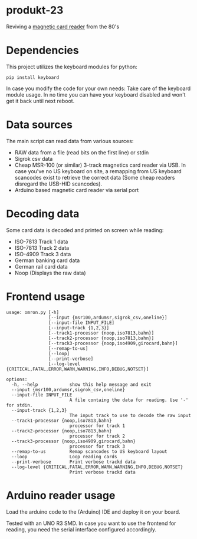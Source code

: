 # produkt-23

Reviving a [magnetic card reader](https://www.kyubu.de/tech/magreader) from the 80's

# Dependencies

This project utilizes the keyboard modules for python:

    pip install keyboard

In case you modify the code for your own needs: Take care of the keyboard module usage. In no time you can have your keyboard disabled and won't get it back until next reboot.

# Data sources

The main script can read data from various sources:

* RAW data from a file (read bits on the first line) or stdin
* Sigrok csv data
* Cheap MSR-100 (or similar) 3-track magnetics card reader via USB. In case you've no US keyboard on site, a remapping from US keyboard scancodes exist to retrieve the correct data (Some cheap readers disregard the USB-HID scancodes).
* Arduino based magnetic card reader via serial port

# Decoding data

Some card data is decoded and printed on screen while reading:

* ISO-7813 Track 1 data
* ISO-7813 Track 2 data
* ISO-4909 Track 3 data
* German banking card data
* German rail card data
* Noop (Displays the raw data)

# Frontend usage

    usage: omron.py [-h]
                    [--input {msr100,ardumsr,sigrok_csv,oneline}]
                    [--input-file INPUT_FILE]
                    [--input-track {1,2,3}]
                    [--track1-processor {noop,iso7813,bahn}]
                    [--track2-processor {noop,iso7813,bahn}]
                    [--track3-processor {noop,iso4909,girocard,bahn}]
                    [--remap-to-us]
                    [--loop]
                    [--print-verbose]
                    [--log-level {CRITICAL,FATAL,ERROR,WARN,WARNING,INFO,DEBUG,NOTSET}]

    options:
      -h, --help            show this help message and exit
      --input {msr100,ardumsr,sigrok_csv,oneline}
      --input-file INPUT_FILE
                            A file containg the data for reading. Use '-' for stdin.
      --input-track {1,2,3}
                            The input track to use to decode the raw input
      --track1-processor {noop,iso7813,bahn}
                            processor for track 1
      --track2-processor {noop,iso7813,bahn}
                            processor for track 2
      --track3-processor {noop,iso4909,girocard,bahn}
                            processor for track 3
      --remap-to-us         Remap scancodes to US keyboard layout
      --loop                Loop reading cards
      --print-verbose       Print verbose trackd data
      --log-level {CRITICAL,FATAL,ERROR,WARN,WARNING,INFO,DEBUG,NOTSET}
                            Print verbose trackd data

# Arduino reader usage

Load the arduino code to the (Arduino) IDE and deploy it on your board.

Tested with an UNO R3 SMD. In case you want to use the frontend for reading, you need the serial interface configured accordingly.